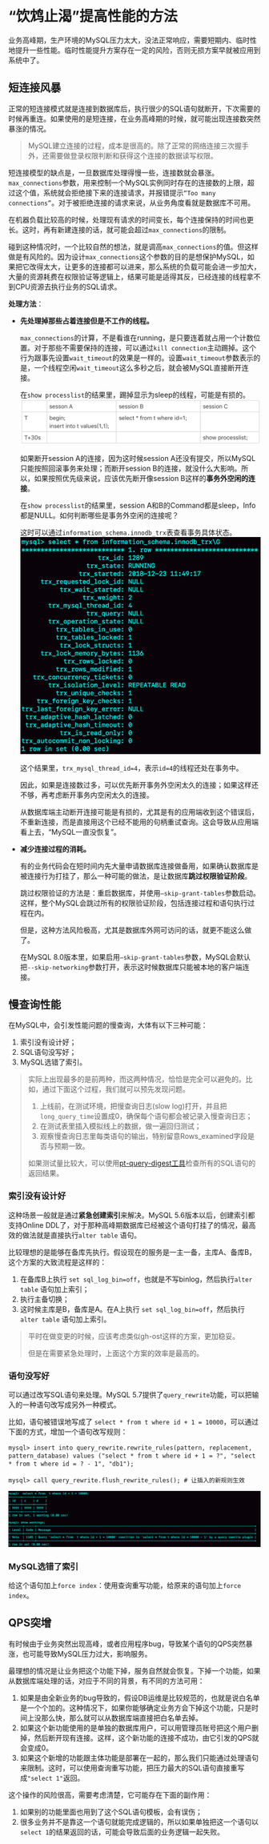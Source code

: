 # “饮鸩止渴”提高性能的方法

业务高峰期，生产环境的MySQL压力太大，没法正常响应，需要短期内、临时性地提升一些性能。临时性能提升方案存在一定的风险，否则无损方案早就被应用到系统中了。

## 短连接风暴

正常的短连接模式就是连接到数据库后，执行很少的SQL语句就断开，下次需要的时候再重连。如果使用的是短连接，在业务高峰期的时候，就可能出现连接数突然暴涨的情况。

> MySQL建立连接的过程，成本是很高的。除了正常的网络连接三次握手外，还需要做登录权限判断和获得这个连接的数据读写权限。

短连接模型的缺点是，一旦数据库处理得慢一些，连接数就会暴涨。`max_connections`参数，用来控制一个MySQL实例同时存在的连接数的上限，超过这个值，系统就会拒绝接下来的连接请求，并报错提示`“Too many connections”`。对于被拒绝连接的请求来说，从业务角度看就是数据库不可用。

在机器负载比较高的时候，处理现有请求的时间变长，每个连接保持的时间也更长。这时，再有新建连接的话，就可能会超过`max_connections`的限制。

碰到这种情况时，一个比较自然的想法，就是调高`max_connections`的值。但这样做是有风险的。因为设计`max_connections`这个参数的目的是想保护MySQL，如果把它改得太大，让更多的连接都可以进来，那么系统的负载可能会进一步加大，大量的资源耗费在权限验证等逻辑上，结果可能是适得其反，已经连接的线程拿不到CPU资源去执行业务的SQL请求。

**处理方法**：

* **先处理掉那些占着连接但是不工作的线程。**

  `max_connections`的计算，不是看谁在running，是只要连着就占用一个计数位置。对于那些不需要保持的连接，可以通过`kill connection`主动踢掉。这个行为跟事先设置`wait_timeout`的效果是一样的。设置`wait_timeout`参数表示的是，一个线程空闲`wait_timeout`这么多秒之后，就会被MySQL直接断开连接。

  在`show processlist`的结果里，踢掉显示为sleep的线程，可能是有损的。 ![sleep线程的两种状态](yin-zhen-zhi-ke-ti-gao-xing-neng-de-fang-fa.assets/9091ff280592c8c68665771b1516c62a.png)

  如果断开session A的连接，因为这时候session A还没有提交，所以MySQL只能按照回滚事务来处理；而断开session B的连接，就没什么大影响。所以，如果按照优先级来说，应该优先断开像session B这样的**事务外空闲的连接**。

  在`show processlist`的结果里，session A和B的Command都是sleep，Info都是NULL。如何判断哪些是事务外空闲的连接呢？

  这时可以通过`information_schema.innodb_trx`表查看事务具体状态。 ![从information_schema.innodb_trx查询事务状态](yin-zhen-zhi-ke-ti-gao-xing-neng-de-fang-fa.assets/ca4b455c8eacbf32b98d1fe9ed9876e8.png)

  这个结果里，`trx_mysql_thread_id=4`，表示`id=4`的线程还处在事务中。

  因此，如果是连接数过多，可以优先断开事务外空闲太久的连接；如果这样还不够，再考虑断开事务内空闲太久的连接。

  从数据库端主动断开连接可能是有损的，尤其是有的应用端收到这个错误后，不重新连接，而是直接用这个已经不能用的句柄重试查询。这会导致从应用端看上去，“MySQL一直没恢复”。

* **减少连接过程的消耗。**

  有的业务代码会在短时间内先大量申请数据库连接做备用，如果确认数据库是被连接行为打挂了，那么一种可能的做法，是让数据库**跳过权限验证阶段**。

  跳过权限验证的方法是：重启数据库，并使用`–skip-grant-tables`参数启动。这样，整个MySQL会跳过所有的权限验证阶段，包括连接过程和语句执行过程在内。

  但是，这种方法风险极高，尤其是数据库外网可访问的话，就更不能这么做了。

  在MySQL 8.0版本里，如果启用`–skip-grant-tables`参数，MySQL会默认把`--skip-networking`参数打开，表示这时候数据库只能被本地的客户端连接。

## 慢查询性能

在MySQL中，会引发性能问题的慢查询，大体有以下三种可能：

1. 索引没有设计好；
2. SQL语句没写好；
3. MySQL选错了索引。

> 实际上出现最多的是前两种，而这两种情况，恰恰是完全可以避免的。比如，通过下面这个过程，我们就可以预先发现问题。
>
> 1. 上线前，在测试环境，把慢查询日志\(slow log\)打开，并且把`long_query_time`设置成0，确保每个语句都会被记录入慢查询日志；
> 2. 在测试表里插入模拟线上的数据，做一遍回归测试；
> 3. 观察慢查询日志里每类语句的输出，特别留意Rows\_examined字段是否与预期一致。
>
> 如果测试量比较大，可以使用[pt-query-digest工具](https://www.percona.com/doc/percona-toolkit/3.0/pt-query-digest.html)检查所有的SQL语句的返回结果。

### 索引没有设计好

这种场景一般就是通过**紧急创建索引**来解决。MySQL 5.6版本以后，创建索引都支持Online DDL了，对于那种高峰期数据库已经被这个语句打挂了的情况，最高效的做法就是直接执行`alter table` 语句。

比较理想的是能够在备库先执行。假设现在的服务是一主一备，主库A、备库B，这个方案的大致流程是这样的：

1. 在备库B上执行 `set sql_log_bin=off`，也就是不写binlog，然后执行`alter table` 语句加上索引；
2. 执行主备切换；
3. 这时候主库是B，备库是A。在A上执行 `set sql_log_bin=off`，然后执行`alter table` 语句加上索引。

> 平时在做变更的时候，应该考虑类似gh-ost这样的方案，更加稳妥。
>
> 但是在需要紧急处理时，上面这个方案的效率是最高的。

### 语句没写好

可以通过改写SQL语句来处理。MySQL 5.7提供了`query_rewrite`功能，可以把输入的一种语句改写成另外一种模式。

比如，语句被错误地写成了 `select * from t where id + 1 = 10000`，可以通过下面的方式，增加一个语句改写规则：

```text
mysql> insert into query_rewrite.rewrite_rules(pattern, replacement, pattern_database) values ("select * from t where id + 1 = ?", "select * from t where id = ? - 1", "db1");

mysql> call query_rewrite.flush_rewrite_rules(); # 让插入的新规则生效
```

![查询重写效果](yin-zhen-zhi-ke-ti-gao-xing-neng-de-fang-fa.assets/47a1002cbc4c05c74841591d20f7388a.png)

### MySQL选错了索引

给这个语句加上`force index`：使用查询重写功能，给原来的语句加上`force index`。

## QPS突增

有时候由于业务突然出现高峰，或者应用程序bug，导致某个语句的QPS突然暴涨，也可能导致MySQL压力过大，影响服务。

最理想的情况是让业务把这个功能下掉，服务自然就会恢复。下掉一个功能，如果从数据库端处理的话，对应于不同的背景，有不同的方法可用：

1. 如果是由全新业务的bug导致的，假设DB运维是比较规范的，也就是说白名单是一个个加的。这种情况下，如果你能够确定业务方会下掉这个功能，只是时间上没那么快，那么就可以从数据库端直接把白名单去掉。
2. 如果这个新功能使用的是单独的数据库用户，可以用管理员账号把这个用户删掉，然后断开现有连接。这样，这个新功能的连接不成功，由它引发的QPS就会变成0。
3. 如果这个新增的功能跟主体功能是部署在一起的，那么我们只能通过处理语句来限制。这时，可以使用查询重写功能，把压力最大的SQL语句直接重写成`"select 1"`返回。

这个操作的风险很高，需要考虑清楚，它可能存在下面的副作用：

1. 如果别的功能里面也用到了这个SQL语句模板，会有误伤；
2. 很多业务并不是靠这一个语句就能完成逻辑的，所以如果单独把这一个语句以`select 1`的结果返回的话，可能会导致后面的业务逻辑一起失败。

